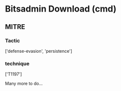 # Bitsadmin Download (cmd)

## MITRE

### Tactic
['defense-evasion', 'persistence']

### technique
['T1197']

Many more to do...
